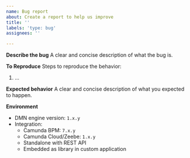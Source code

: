 ```yaml
---
name: Bug report
about: Create a report to help us improve
title: ''
labels: 'type: bug'
assignees: ''

---
```


**Describe the bug**
A clear and concise description of what the bug is.

**To Reproduce**
Steps to reproduce the behavior:
1. ...

**Expected behavior**
A clear and concise description of what you expected to happen.

**Environment**
* DMN engine version: `1.x.y`
* Integration:
  * Camunda BPM: `7.x.y` 
  * Camunda Cloud/Zeebe: `1.x.y`
  * Standalone with REST API 
  * Embedded as library in custom application
  
